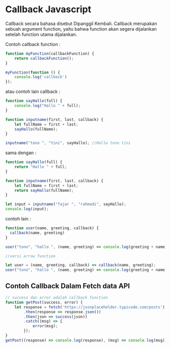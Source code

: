 # Callback Javascript

Callback secara bahasa disebut Dipanggil Kembali. Callback merupakan sebuah argument function, yaitu bahwa function akan segera dijalankan setelah function utama dijalankan. 

Contoh callback function : 
```js
function myFunction(callbackFunction) {
    return callbackFunction();
}

myFunction(function () {
    console.log('callback')
});
```

atau contoh lain callback : 

```js
function sayHallo(full) {
    console.log("Hallo " + full);
}

function inputname(first, last, callback) {
    let fullName = first + last;
    sayHallo(fullName);
}

inputname("tono ", "tini", sayHallo); //Hallo tono tini
```
sama dengan :
```js
function sayHallo(full) {
    return "Hallo " + full;
}

function inputname(first, last, callback) {
    let fullName = first + last;
    return sayHallo(fullName);
}

let input = inputname("fajar ", "rahmadi", sayHallo);
console.log(input);
```
contoh lain : 
```js
function user(name, greeting, callback) {
  callback(name, greeting)
}

user("tono", "hallo ", (name, greeting) => console.log(greeting + name)) //hallo tono

//versi arrow function

let user = (name, greeting, callback) => callback(name, greeting);
user("tono", "hallo ", (name, greeting) => console.log(greeting + name))
```

## Contoh Callback Dalam Fetch data API

```js
// success dan error adalah callback function
function getPost(success, error) {
    let response = fetch('https://jsonplaceholder.typicode.com/posts')
        .then(response => response.json())
        .then(json => success(json))
        .catch((msg) => {
            error(msg);
        });
}
getPost((response) => console.log(response), (msg) => console.log(msg));
